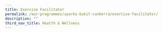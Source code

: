 ```yaml
---
title: Exercise Facilitator
permalink: /our-programmes/sparks-bukit-canberra/exercise-facilitator/
description: ""
third_nav_title: Health & Wellness
---
```

